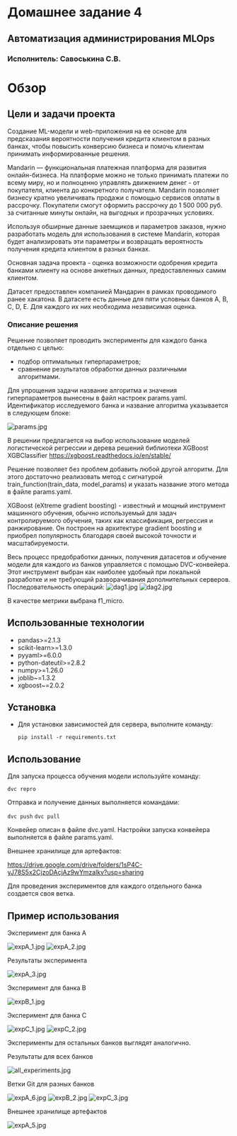 # Домашнее задание 4

## Автоматизация администрирования MLOps

### Исполнитель: Савоськина С.В.

# Обзор

## Цели и задачи проекта
Создание ML-модели и web-приложения на ее основе для предсказания вероятности получения кредита клиентом в разных банках, чтобы повысить конверсию бизнеса и помочь клиентам принимать информированные решения.

Mandarin — функциональная платежная платформа для развития онлайн-бизнеса. На платформе можно не только принимать платежи по всему миру, но и полноценно управлять движением денег - от покупателя, клиента до конкретного получателя. Mandarin позволяет бизнесу кратно увеличивать продажи с помощью сервисов оплаты в рассрочку. Покупатели смогут оформить рассрочку до 1 500 000 руб. за считанные минуты онлайн, на выгодных и прозрачных условиях.

Используя обширные данные заемщиков и параметров заказов, нужно разработать модель для использования в системе Mandarin, которая будет анализировать эти параметры и возвращать вероятность получения кредита клиентом в разных банках. 

Основная задача проекта -  оценка возможности одобрения кредита банками клиенту на основе анкетных данных, предоставленных самим клиентом.

Датасет предоставлен компанией Мандарин в рамках проводимого ранее хакатона.
В датасете есть данные для пяти условных банков A, B, C, D, E. Для каждого их них необходима независимая оценка.

### Описание решения
Решение позволяет проводить эксперименты для каждого банка отдельно с целью:
- подбор оптимальных гиперпараметров;
- сравнение результатов обработки данных различными алгоритмами.

Для упрощения задачи название алгоритма и значения гиперпараметров вынесены в файл настроек params.yaml.
Идентификатор исследуемого банка и название алгоритма указывается в следующем блоке:

![params.jpg](img%2Fparams.jpg)

В решении предлагается на выбор использование моделей логистической регрессии и дерева решений библиотеки XGBoost XGBClassifier https://xgboost.readthedocs.io/en/stable/

Решение позволяет без проблем добавить любой другой алгоритм. 
Для этого достаточно реализовать метод с сигнатурой  train_function(train_data, model_params)  и указать название этого метода в файле params.yaml.

XGBoost (eXtreme gradient boosting) - известный и мощный инструмент машинного обучения, 
обычно используемый для задач контролируемого обучения, таких как классификация, регрессия и ранжирование.
Он построен на архитектуре gradient boosting и приобрел популярность благодаря своей высокой точности и масштабируемости.

Весь процесс предобработки данных, получения датасетов и обучение модели для каждого из банков управляется с помощью DVC-конвейера.
Этот инструмент выбран как наиболее удобный при локальной разработке и не требующий разворачивания дополнительных серверов. 
Последовательность операций:
![dag1.jpg](img%2Fdag1.jpg)
![dag2.jpg](img%2Fdag2.jpg)

В качестве метрики выбрана f1_micro.

## Использованные технологии

- pandas>=2.1.3
- scikit-learn>=1.3.0
- pyyaml>=6.0.0
- python-dateutil>=2.8.2
- numpy>=1.26.0
- joblib~=1.3.2
- xgboost~=2.0.2

## Установка

- Для установки зависимостей для сервера, выполните команду:

  `pip install -r requirements.txt`

## Использование

Для запуска процесса обучения модели используйте команду:

  `dvc repro`

Отправка и получение данных выполняется командами:

`dvc push`
`dvc pull`

Конвейер описан в файле dvc.yaml.
Настройки запуска конвейера выполняется в файле params.yaml.

Внешнее хранилище для артефактов:

https://drive.google.com/drive/folders/1sP4C-yJ78S5x2CjzoDAcjAz9wYmzalkv?usp=sharing

Для проведения экспериментов для каждого отдельного банка создается своя ветка.

## Пример использования
Эксперимент для банка А

![expA_1.jpg](img%2FexpA_1.jpg)
![expA_2.jpg](img%2FexpA_2.jpg)

Результаты эксперимента

![expA_3.jpg](img%2FexpA_3.jpg)

Эксперимент для банка В

![expB_1.jpg](img%2FexpB_1.jpg)

Эксперимент для банка С

![expC_1.jpg](img%2FexpC_1.jpg)
![expC_2.jpg](img%2FexpC_2.jpg)

Эксперименты для остальных банков выглядят аналогично. 

Результаты для всех банков

![all_experiments.jpg](img%2Fall_experiments.jpg)

Ветки Git для разных банков

![expA_6.jpg](img%2FexpA_6.jpg)
![expB_2.jpg](img%2FexpB_2.jpg)
![expC_3.jpg](img%2FexpC_3.jpg)

Внешнее хранилище артефактов

![expA_5.jpg](img%2FexpA_5.jpg)



